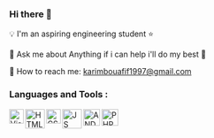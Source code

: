 ### Hi there 👋

:bulb: I'm an aspiring engineering student :star:

:speech_balloon: Ask me about Anything if i can help i'll do my best :man: 

:email: How to reach me: karimbouafif1997@gmail.com

### Languages and Tools : 

<img align="left" alt="Visual Studio Code" width="26px" src="https://user-images.githubusercontent.com/48072325/101243874-642c8180-3703-11eb-88f1-dba4eccf15ca.png" />
<img align="left" alt="HTML 5" width="35px" src="https://user-images.githubusercontent.com/48072325/101243929-ac4ba400-3703-11eb-9b4c-8dcfb7ab0b25.png" />
<img align="left" alt="CSS" width="26px" src="https://user-images.githubusercontent.com/48072325/101243957-d43b0780-3703-11eb-8c32-d1a019bc68f9.png" />
<img align="left" alt="JS" width="35px" src="https://user-images.githubusercontent.com/48072325/101244065-807cee00-3704-11eb-97b4-880ceaa8a732.png" />
<img align="left" alt="ANDROID STUDIO" width="30px" src="https://user-images.githubusercontent.com/48072325/101244110-c934a700-3704-11eb-8612-17a0fabb3e46.jpg" />
<img align="left" alt="PHP STORM" width="30px" src="https://user-images.githubusercontent.com/48072325/101244133-eb2e2980-3704-11eb-8308-f07a4807891c.png" />
